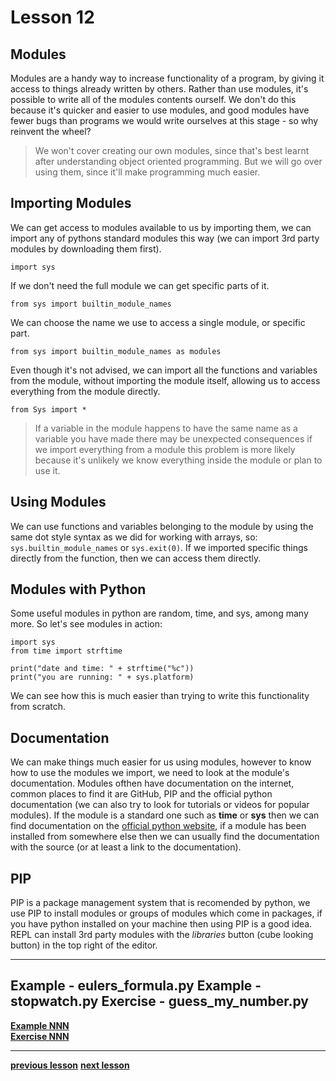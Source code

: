 # Lesson 12

## Modules

Modules are a handy way to increase functionality of a program, by giving it
access to things already written by others.
Rather than use modules, it's possible to write all of the
modules contents ourself.
We don't do this because it's quicker and easier to use modules,
and good modules have fewer bugs than programs we would write
ourselves at this stage - so why reinvent the wheel?

> We won't cover creating our own modules, since that's best
> learnt after understanding object oriented programming.
> But we will go over using them, since it'll make programming
> much easier.

## Importing Modules

We can get access to modules available to us by importing them,
we can import any of pythons standard modules this way (we can
import 3rd party modules by downloading them first).
```python3
import sys
```

If we don't need the full module we can get specific parts of
it.
```python3
from sys import builtin_module_names
```

We can choose the name we use to access a single module, or
specific part.
```python3
from sys import builtin_module_names as modules
```

Even though it's not advised, we can import all the functions
and variables from the module, without importing the module
itself, allowing us to access everything from the module
directly.
```python3
from Sys import *
```
> If a variable in the module happens to have the same name as
> a variable you have made there may be unexpected consequences
> if we import everything from a module this problem is more
> likely because it's unlikely we know everything inside the
> module or plan to use it.

## Using Modules

We can use functions and variables belonging to the module
by using the same dot style syntax as we did for working with
arrays, so: `sys.builtin_module_names` or
`sys.exit(0)`. If we imported specific
things directly from the function, then we can access them
directly.

## Modules with Python

Some useful modules in python are random, time, and sys,
among many more.
So let's see modules in action:
```python3
import sys
from time import strftime

print("date and time: " + strftime("%c"))
print("you are running: " + sys.platform)
```

We can see how this is much easier than trying to write this
functionality from scratch.

## Documentation

We can make things much easier for us using modules, however
to know how to use the modules we import, we need to look at the module's
documentation. Modules ofthen have documentation on the internet, common
places to find it are GitHub, PIP and the official python
documentation (we can also try to look for tutorials or videos for popular
modules). If the module is a standard one such as **time** or **sys**
then we can find documentation on the
[official python website](https://pip.pypa.io/en/stable/), if a module has been
installed from somewhere else then we can usually find the documentation with
the source (or at least a link to the documentation).

## PIP

PIP is a package management system that is recomended by python, we use PIP to
install modules or groups of modules which come in packages, if you have
python installed on your machine then using PIP is a good idea.
REPL can install 3rd party modules with the _libraries_ button (cube looking
button) in the top right of the editor.

---
Example - eulers_formula.py
Example - stopwatch.py
Exercise - guess_my_number.py
---
**[Example NNN](../examples/eulers_formula.py)**  
**[Exercise NNN](../exercises/stopwatch.py)**  

---
**[previous lesson](./Lesson11.md)**
**[next lesson](./Lesson13.md)**
